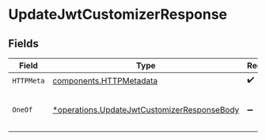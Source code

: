 # UpdateJwtCustomizerResponse


## Fields

| Field                                                                                                     | Type                                                                                                      | Required                                                                                                  | Description                                                                                               |
| --------------------------------------------------------------------------------------------------------- | --------------------------------------------------------------------------------------------------------- | --------------------------------------------------------------------------------------------------------- | --------------------------------------------------------------------------------------------------------- |
| `HTTPMeta`                                                                                                | [components.HTTPMetadata](../../models/components/httpmetadata.md)                                        | :heavy_check_mark:                                                                                        | N/A                                                                                                       |
| `OneOf`                                                                                                   | [*operations.UpdateJwtCustomizerResponseBody](../../models/operations/updatejwtcustomizerresponsebody.md) | :heavy_minus_sign:                                                                                        | The updated JWT customizer.                                                                               |